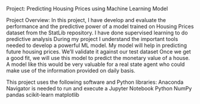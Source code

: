 Project: Predicting Housing Prices using Machine Learning Model

Project Overview:
In this project, I have develop and evaluate the performance and the predictive power of a model trained on Housing Prices dataset from the StatLib repository.
I have done supervised learning  to do predictive analysis
During my project I understand the important tools needed to develop a powerful ML model.
My model will help  in predicting future housing prices.
We’ll validate it against our test dataset
Once we get a good fit, we will use this model to predict the monetary value of a house.
A model like this would be very valuable for a real state agent who could make use of the information provided on daily basis.

This project uses the following software and Python libraries:
Anaconda Navigator is needed to run and execute a Jupyter Notebook
Python
NumPy
pandas
scikit-learn
matplotlib

